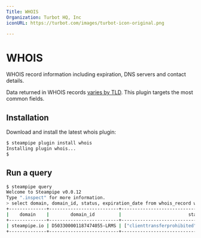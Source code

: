 ```yaml
---
Title: WHOIS
Organization: Turbot HQ, Inc
iconURL: https://turbot.com/images/turbot-icon-original.png

---
```


# WHOIS

WHOIS record information including expiration, DNS servers and contact details.

Data returned in WHOIS records [varies by TLD](https://tools.ietf.org/html/rfc7485). This plugin targets the most common fields.


## Installation

Download and install the latest whois plugin:

```bash
$ steampipe plugin install whois
Installing plugin whois...
$
```

## Run a query


```bash
$ steampipe query
Welcome to Steampipe v0.0.12
Type ".inspect" for more information.
> select domain, domain_id, status, expiration_date from whois_record where domain = 'steampipe.io';
+--------------+--------------------------+---------------------------------------------------------+---------------------+
|    domain    |        domain_id         |                         status                          |   expiration_date   |
+--------------+--------------------------+---------------------------------------------------------+---------------------+
| steampipe.io | D503300001187474055-LRMS | ["clienttransferprohibited","servertransferprohibited"] | 2021-10-13 19:28:29 |
+--------------+--------------------------+---------------------------------------------------------+---------------------+
```
